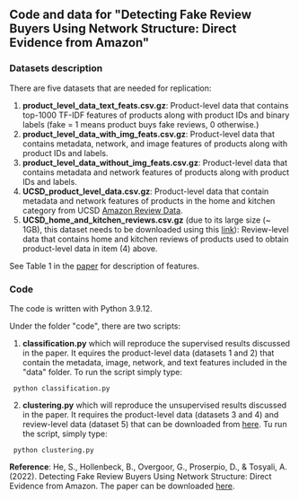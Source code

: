 ## Code and data for "Detecting Fake Review Buyers Using Network Structure: Direct Evidence from Amazon"

### Datasets description

There are five datasets that are needed for replication:

1. **product_level_data_text_feats.csv.gz**: Product-level data that contains top-1000 TF-IDF features of products along with product IDs and binary labels (fake = 1 means product buys fake reviews, 0 otherwise.) 
2. **product_level_data_with_img_feats.csv.gz**: Product-level data that contains metadata, network, and image features of products along with product IDs and labels.  
3. **product_level_data_without_img_feats.csv.gz**: Product-level data that contains metadata and network features of products along with product IDs and labels. 
4. **UCSD_product_level_data.csv.gz**: Product-level data that contain metadata and network features of products in the home and kitchen category from UCSD [Amazon Review Data](https://nijianmo.github.io/amazon/index.html).
5. **UCSD_home_and_kitchen_reviews.csv.gz** (due to its large size (~ 1GB), this dataset needs to be downloaded using this [link](https://www.dropbox.com/s/o2jv9uw7emd0dgy/UCSD_home_and_kitchen_reviews.csv.gz?dl=0)):  Review-level data that contains home and kitchen reviews of products used to obtain product-level data in item (4) above. 

See Table 1 in the [paper](https://papers.ssrn.com/sol3/papers.cfm?abstract_id=4147920) for description of features.

### Code
The code is written with Python 3.9.12. 

Under the folder "code", there are two scripts:

1. **classification.py** which will reproduce the supervised results discussed in the paper. It equires the product-level data (datasets 1 and 2) that contain the metadata, image, network, and text features included in the "data" folder. To run the script simply type:
    
  ```
   python classification.py
  ```
2.  **clustering.py** which will reproduce the unsupervised results discussed in the paper. It requires the product-level data (datasets 3 and 4) and review-level data (dataset 5) that can be downloaded from [here](https://www.dropbox.com/s/o2jv9uw7emd0dgy/UCSD_home_and_kitchen_reviews.csv.gz?dl=0). Tu run the script, simply type:
  ```
   python clustering.py
  ```

**Reference**: He, S., Hollenbeck, B., Overgoor, G., Proserpio, D., & Tosyali, A. (2022). Detecting Fake Review Buyers Using Network Structure: Direct Evidence from Amazon. The paper can be downloaded [here](https://papers.ssrn.com/sol3/papers.cfm?abstract_id=4147920).
